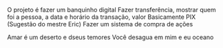 O projeto é fazer um banquinho digital
Fazer transferência, mostrar  quem foi a pessoa, a data e horário da transação, valor
Basicamente PIX
(Sugestão do mestre Eric) Fazer um sistema de compra de ações

Amar é um deserto e dseus temores
Você desagua em mim e eu oceano